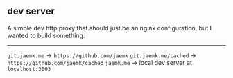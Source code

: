 ## dev server

A simple dev http proxy that should just be an nginx configuration, but I wanted to build something.

---

`git.jaemk.me` -> `https://github.com/jaemk`
`git.jaemk.me/cached` -> `https://github.com/jaemk/cached`
`jaemk.me` -> local dev server at `localhost:3003`

